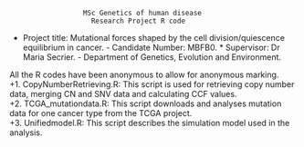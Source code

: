                       MSc Genetics of human disease
                        Research Project R code
* Project title: Mutational forces shaped by the cell division/quiescence equilibrium in cancer. 
                   - Candidate Number: MBFB0. 
                * Supervisor: Dr Maria Secrier. 
          - Department of Genetics, Evolution and Environment. 
                 
All the R codes have been anonymous to allow for anonymous marking.  
+1. CopyNumberRetrieving.R: This script is used for retrieving copy number data, merging CN and SNV data and calculating CCF values.  
+2. TCGA_mutationdata.R: This script downloads and analyses mutation data for one cancer type from the TCGA project.  
+3. Unifiedmodel.R: This script describes the simulation model used in the analysis.  
